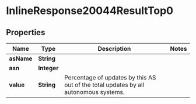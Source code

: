 # InlineResponse20044ResultTop0

## Properties
Name | Type | Description | Notes
------------ | ------------- | ------------- | -------------
**asName** | **String** |  | 
**asn** | **Integer** |  | 
**value** | **String** | Percentage of updates by this AS out of the total updates by all autonomous systems. | 
